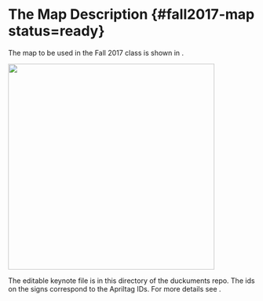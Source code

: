 # The Map Description {#fall2017-map status=ready}


The map to be used in the Fall 2017 class is shown in [](#fig:2017-map).

<div figure-id="fig:2017-map" figure-caption="The map to be used in the Fall 2017 class ">
  <img src="duckietown5x6.jpg." style='width: 30em; height:auto'/>
</div>


The editable keynote file is in this directory of the duckuments repo. The ids on the signs correspond to the Apriltag IDs. For more details see [](#signage).
